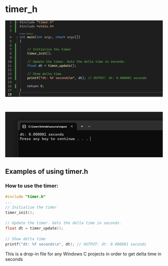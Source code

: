 # timer_h
![alt text](https://github.com/kimlar/timer_h/blob/main/timer-code-example.png "Showing the code")

<br>

![alt text](https://github.com/kimlar/timer_h/blob/main/timer-running.png "Showing the code in action")

## Examples of using timer.h

### How to use the timer:
```c
#include "timer.h"
...
// Initialize the timer
timer_init();

// Update the timer. Gets the delta time in seconds.
float dt = timer_update();

// Show delta time
printf("dt: %f seconds\n", dt); // OUTPUT: dt: 0.000001 seconds
```

This is a drop-in file for any Windows C projects in order to get delta time in seconds
